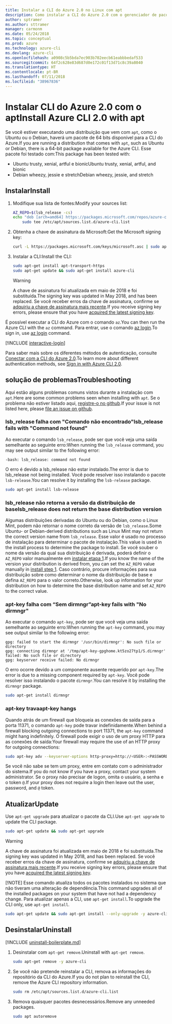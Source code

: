 ```yaml
---
title: Instalar a CLI do Azure 2.0 no Linux com apt
description: Como instalar a CLI do Azure 2.0 com o gerenciador de pacotes apt
author: sptramer
ms.author: sttramer
manager: carmonm
ms.date: 05/24/2018
ms.topic: conceptual
ms.prod: azure
ms.technology: azure-cli
ms.devlang: azure-cli
ms.openlocfilehash: a0908c5b5bda7ec903b702eecb61eabbbedaf533
ms.sourcegitcommit: 64f2c628e83d687d0e172c01f13d71c8c39a8040
ms.translationtype: HT
ms.contentlocale: pt-BR
ms.lasthandoff: 07/11/2018
ms.locfileid: "38967836"
---
```

# <a name="install-azure-cli-20-with-apt"></a><span data-ttu-id="8f19d-103">Instalar CLI do Azure 2.0 com o apt</span><span class="sxs-lookup"><span data-stu-id="8f19d-103">Install Azure CLI 2.0 with apt</span></span>

<span data-ttu-id="8f19d-104">Se você estiver executando uma distribuição que vem com `apt`, como o Ubuntu ou o Debian, haverá um pacote de 64 bits disponível para a CLI do Azure.</span><span class="sxs-lookup"><span data-stu-id="8f19d-104">If you are running a distribution that comes with `apt`, such as Ubuntu or Debian, there is a 64-bit package available for the Azure CLI.</span></span> <span data-ttu-id="8f19d-105">Esse pacote foi testado com:</span><span class="sxs-lookup"><span data-stu-id="8f19d-105">This package has been tested with:</span></span>

* <span data-ttu-id="8f19d-106">Ubuntu trusty, xenial, artful e bionic</span><span class="sxs-lookup"><span data-stu-id="8f19d-106">Ubuntu trusty, xenial, artful, and bionic</span></span>
* <span data-ttu-id="8f19d-107">Debian wheezy, jessie e stretch</span><span class="sxs-lookup"><span data-stu-id="8f19d-107">Debian wheezy, jessie, and stretch</span></span>

## <a name="install"></a><span data-ttu-id="8f19d-108">Instalar</span><span class="sxs-lookup"><span data-stu-id="8f19d-108">Install</span></span>

1. <div id="install-step-1"/><span data-ttu-id="8f19d-109">Modifique sua lista de fontes:</span><span class="sxs-lookup"><span data-stu-id="8f19d-109">Modify your sources list:</span></span>

    ```bash
    AZ_REPO=$(lsb_release -cs)
    echo "deb [arch=amd64] https://packages.microsoft.com/repos/azure-cli/ $AZ_REPO main" | \
        sudo tee /etc/apt/sources.list.d/azure-cli.list
    ```

2. <div id="signingKey"/><span data-ttu-id="8f19d-110">Obtenha a chave de assinatura da Microsoft:</span><span class="sxs-lookup"><span data-stu-id="8f19d-110">Get the Microsoft signing key:</span></span>

   ```bash
   curl -L https://packages.microsoft.com/keys/microsoft.asc | sudo apt-key add -
   ```

3. <span data-ttu-id="8f19d-111">Instalar a CLI:</span><span class="sxs-lookup"><span data-stu-id="8f19d-111">Install the CLI:</span></span>

   ```bash
   sudo apt-get install apt-transport-https
   sudo apt-get update && sudo apt-get install azure-cli
   ```

   > [!WARNING]
   > <span data-ttu-id="8f19d-112">A chave de assinatura foi atualizada em maio de 2018 e foi substituída.</span><span class="sxs-lookup"><span data-stu-id="8f19d-112">The signing key was updated in May 2018, and has been replaced.</span></span> <span data-ttu-id="8f19d-113">Se você receber erros da chave de assinatura, confirme se [adquiriu a chave de assinatura mais recente](#signingKey).</span><span class="sxs-lookup"><span data-stu-id="8f19d-113">If you receive signing key errors, please ensure that you have [acquired the latest signing key](#signingKey).</span></span>

<span data-ttu-id="8f19d-114">É possível executar a CLI do Azure com o comando `az`.</span><span class="sxs-lookup"><span data-stu-id="8f19d-114">You can then run the Azure CLI with the `az` command.</span></span> <span data-ttu-id="8f19d-115">Para entrar, use o comando [az login](/cli/azure/reference-index#az-login).</span><span class="sxs-lookup"><span data-stu-id="8f19d-115">To sign in, use [az login](/cli/azure/reference-index#az-login) command.</span></span>

[!INCLUDE [interactive-login](includes/interactive-login.md)]

<span data-ttu-id="8f19d-116">Para saber mais sobre os diferentes métodos de autenticação, consulte [Conectar com a CLI do Azure 2.0](authenticate-azure-cli.md).</span><span class="sxs-lookup"><span data-stu-id="8f19d-116">To learn more about different authentication methods, see [Sign in with Azure CLI 2.0](authenticate-azure-cli.md).</span></span>

## <a name="troubleshooting"></a><span data-ttu-id="8f19d-117">solução de problemas</span><span class="sxs-lookup"><span data-stu-id="8f19d-117">Troubleshooting</span></span>

<span data-ttu-id="8f19d-118">Aqui estão alguns problemas comuns vistos durante a instalação com `apt`.</span><span class="sxs-lookup"><span data-stu-id="8f19d-118">Here are some common problems seen when installing with `apt`.</span></span> <span data-ttu-id="8f19d-119">Se o problema não estiver listado aqui, [registre-o no github](https://github.com/Azure/azure-cli/issues).</span><span class="sxs-lookup"><span data-stu-id="8f19d-119">If your issue is not listed here, please [file an issue on github](https://github.com/Azure/azure-cli/issues).</span></span>

### <a name="lsbrelease-fails-with-command-not-found"></a><span data-ttu-id="8f19d-120">lsb_release falha com "Comando não encontrado"</span><span class="sxs-lookup"><span data-stu-id="8f19d-120">lsb_release fails with "Command not found"</span></span>

<span data-ttu-id="8f19d-121">Ao executar o comando `lsb_release`, pode ser que você veja uma saída semelhante ao seguinte erro:</span><span class="sxs-lookup"><span data-stu-id="8f19d-121">When running the `lsb_release` command, you may see output similar to the following error:</span></span>

```output
-bash: lsb_release: command not found
```

<span data-ttu-id="8f19d-122">O erro é devido a lsb_release não estar instalado.</span><span class="sxs-lookup"><span data-stu-id="8f19d-122">The error is due to lsb_release not being installed.</span></span> <span data-ttu-id="8f19d-123">Você pode resolver isso instalando o pacote `lsb-release`.</span><span class="sxs-lookup"><span data-stu-id="8f19d-123">You can resolve it by installing the `lsb-release` package.</span></span>

```bash
sudo apt-get install lsb-release
```

### <a name="lsbrelease-does-not-return-the-base-distribution-version"></a><span data-ttu-id="8f19d-124">lsb_release não retorna a versão da distribuição de base</span><span class="sxs-lookup"><span data-stu-id="8f19d-124">lsb_release does not return the base distribution version</span></span>

<span data-ttu-id="8f19d-125">Algumas distribuições derivadas do Ubuntu ou do Debian, como o Linux Mint, podem não retornar o nome correto da versão de `lsb_release`.</span><span class="sxs-lookup"><span data-stu-id="8f19d-125">Some Ubuntu- or Debian-derived distributions such as Linux Mint may not return the correct version name from `lsb_release`.</span></span> <span data-ttu-id="8f19d-126">Esse valor é usado no processo de instalação para determinar o pacote de instalação.</span><span class="sxs-lookup"><span data-stu-id="8f19d-126">This value is used in the install process to determine the package to install.</span></span> <span data-ttu-id="8f19d-127">Se você souber o nome da versão da qual sua distribuição é derivada, poderá definir o `AZ_REPO` valor manualmente em [instalar etapa 1](#install-step-1).</span><span class="sxs-lookup"><span data-stu-id="8f19d-127">If you know the name of the version your distribution is derived from, you can set the `AZ_REPO` value manually in [install step 1](#install-step-1).</span></span> <span data-ttu-id="8f19d-128">Caso contrário, procure informações para sua distribuição sobre como determinar o nome da distribuição de base e defina `AZ_REPO` para o valor correto.</span><span class="sxs-lookup"><span data-stu-id="8f19d-128">Otherwise, look up information for your distribution on how to determine the base distribution name and set `AZ_REPO` to the correct value.</span></span>

### <a name="apt-key-fails-with-no-dirmngr"></a><span data-ttu-id="8f19d-129">apt-key falha com “Sem dirmngr”</span><span class="sxs-lookup"><span data-stu-id="8f19d-129">apt-key fails with "No dirmngr"</span></span>

<span data-ttu-id="8f19d-130">Ao executar o comando `apt-key`, pode ser que você veja uma saída semelhante ao seguinte erro:</span><span class="sxs-lookup"><span data-stu-id="8f19d-130">When running the `apt-key` command, you may see output similar to the following error:</span></span>

```output
gpg: failed to start the dirmngr '/usr/bin/dirmngr': No such file or directory
gpg: connecting dirmngr at '/tmp/apt-key-gpghome.kt5zo27tp1/S.dirmngr' failed: No such file or directory
gpg: keyserver receive failed: No dirmngr
```

<span data-ttu-id="8f19d-131">O erro ocorre devido a um componente ausente requerido por `apt-key`.</span><span class="sxs-lookup"><span data-stu-id="8f19d-131">The error is due to a missing component required by `apt-key`.</span></span> <span data-ttu-id="8f19d-132">Você pode resolver isso instalando o pacote `dirmngr`.</span><span class="sxs-lookup"><span data-stu-id="8f19d-132">You can resolve it by installing the `dirmngr` package.</span></span>

```bash
sudo apt-get install dirmngr
```

### <a name="apt-key-hangs"></a><span data-ttu-id="8f19d-133">apt-key trava</span><span class="sxs-lookup"><span data-stu-id="8f19d-133">apt-key hangs</span></span>

<span data-ttu-id="8f19d-134">Quando atrás de um firewall que bloqueia as conexões de saída para a porta 11371, o comando `apt-key` pode travar indefinidamente.</span><span class="sxs-lookup"><span data-stu-id="8f19d-134">When behind a firewall blocking outgoing connections to port 11371, the `apt-key` command might hang indefinitely.</span></span> <span data-ttu-id="8f19d-135">O firewall pode exigir o uso de um proxy HTTP para as conexões de saída:</span><span class="sxs-lookup"><span data-stu-id="8f19d-135">Your firewall may require the use of an HTTP proxy for outgoing connections:</span></span>

```bash
sudo apt-key adv --keyserver-options http-proxy=http://<USER>:<PASSWORD>@<PROXY-HOST>:<PROXY-PORT>/ --keyserver packages.microsoft.com --recv-keys 52E16F86FEE04B979B07E28DB02C46DF417A0893
```

<span data-ttu-id="8f19d-136">Se você não sabe se tem um proxy, entre em contato com o administrador do sistema.</span><span class="sxs-lookup"><span data-stu-id="8f19d-136">If you do not know if you have a proxy, contact your system administrator.</span></span> <span data-ttu-id="8f19d-137">Se o proxy não precisar de logon, omita o usuário, a senha e o token `@`.</span><span class="sxs-lookup"><span data-stu-id="8f19d-137">If your proxy does not require a login then leave out the user, password, and `@` token.</span></span>

## <a name="update"></a><span data-ttu-id="8f19d-138">Atualizar</span><span class="sxs-lookup"><span data-stu-id="8f19d-138">Update</span></span>

<span data-ttu-id="8f19d-139">Use `apt-get upgrade` para atualizar o pacote da CLI.</span><span class="sxs-lookup"><span data-stu-id="8f19d-139">Use `apt-get upgrade` to update the CLI package.</span></span>

   ```bash
   sudo apt-get update && sudo apt-get upgrade
   ```

> [!WARNING]
> <span data-ttu-id="8f19d-140">A chave de assinatura foi atualizada em maio de 2018 e foi substituída.</span><span class="sxs-lookup"><span data-stu-id="8f19d-140">The signing key was updated in May 2018, and has been replaced.</span></span> <span data-ttu-id="8f19d-141">Se você receber erros da chave de assinatura, confirme se [adquiriu a chave de assinatura mais recente](#signingKey).</span><span class="sxs-lookup"><span data-stu-id="8f19d-141">If you receive signing key errors, please ensure that you have [acquired the latest signing key](#signingKey).</span></span>
>
> [!NOTE]
> <span data-ttu-id="8f19d-142">Esse comando atualiza todos os pacotes instalados no sistema que não tiveram uma alteração de dependência.</span><span class="sxs-lookup"><span data-stu-id="8f19d-142">This command upgrades all of the installed packages on your system that have not had a dependency change.</span></span>
> <span data-ttu-id="8f19d-143">Para atualizar apenas a CLI, use `apt-get install`.</span><span class="sxs-lookup"><span data-stu-id="8f19d-143">To upgrade the CLI only, use `apt-get install`.</span></span>
> ```bash
> sudo apt-get update && sudo apt-get install --only-upgrade -y azure-cli
> ```

## <a name="uninstall"></a><span data-ttu-id="8f19d-144">Desinstalar</span><span class="sxs-lookup"><span data-stu-id="8f19d-144">Uninstall</span></span>

[!INCLUDE [uninstall-boilerplate.md](includes/uninstall-boilerplate.md)]

1. <span data-ttu-id="8f19d-145">Desinstalar com `apt-get remove`.</span><span class="sxs-lookup"><span data-stu-id="8f19d-145">Uninstall with `apt-get remove`.</span></span>

    ```bash
    sudo apt-get remove -y azure-cli
    ```

2. <span data-ttu-id="8f19d-146">Se você não pretende reinstalar a CLI, remova as informações do repositório da CLI do Azure.</span><span class="sxs-lookup"><span data-stu-id="8f19d-146">If you do not plan to reinstall the CLI, remove the Azure CLI repository information.</span></span>

   ```bash
   sudo rm /etc/apt/sources.list.d/azure-cli.list
   ```

3. <span data-ttu-id="8f19d-147">Remova quaisquer pacotes desnecessários.</span><span class="sxs-lookup"><span data-stu-id="8f19d-147">Remove any unneeded packages.</span></span>

   ```bash
   sudo apt autoremove
   ```

